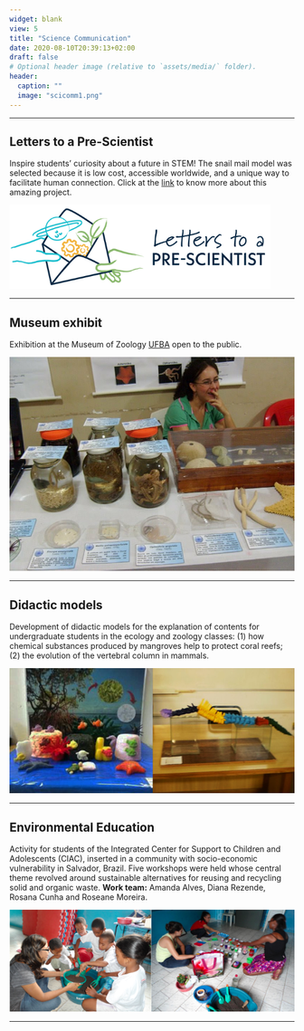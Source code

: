 ```yaml
---
widget: blank
view: 5
title: "Science Communication" 
date: 2020-08-10T20:39:13+02:00
draft: false
# Optional header image (relative to `assets/media/` folder).
header:
  caption: ""
  image: "scicomm1.png"
---
```


---
**Letters to a Pre-Scientist**
---

Inspire students’ curiosity about a future in STEM! The snail mail model was selected because it is low cost, accessible worldwide, and a unique way to facilitate human connection. Click at the [link](https://prescientist.org/) to know more about this amazing project.


![](lps.png)

---
**Museum exhibit**
---

Exhibition at the Museum of Zoology [UFBA](https://www.ufba.br) open to the public.


![](mzufba2.JPG)

---
**Didactic models**
---

Development of didactic models for the explanation of contents for undergraduate students in the ecology and zoology classes: (1) how chemical substances produced by mangroves help to protect coral reefs; (2) the evolution of the vertebral column in mammals.


![](mode.png)

---
**Environmental Education**
---

Activity for students of the Integrated Center for Support to Children and Adolescents (CIAC), inserted in a community with socio-economic vulnerability in Salvador, Brazil. Five workshops were held whose central theme revolved around sustainable alternatives for reusing and recycling solid and organic waste. **Work team:** Amanda Alves, Diana Rezende, Rosana Cunha and Roseane Moreira.


![](edamb.png)

---


